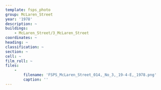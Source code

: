 ```yaml
---
template: fsps_photo
group: McLaren_Street
year: '1978'
description: ~
buildings:
    - McLaren_Street/3_McLaren_Street
coordinates: ~
heading: ~
classification: ~
section: ~
cell: ~
film_roll: ~
files:
    -
        filename: 'FSPS_McLaren_Street_014,_No_3,_19-4-E,_1978.png'
        caption: ''
---
```

